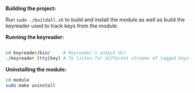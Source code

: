 **Building the project:**

Run ```sudo ./buildall.sh``` to build and install the module as well as build the keyreader used to track keys from the module.

**Running the keyreader:**
```bash

cd keyreader/bin/     # Keyreader's output dir
./keyreader (tty|key) # To listen for different streams of logged keys coming from the module
```

**Uninstalling the module:**
```bash
cd module
sudo make uninstall
```
